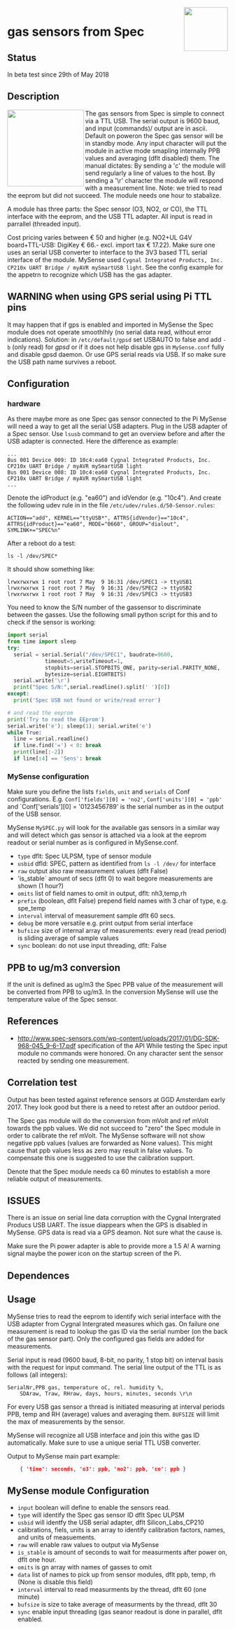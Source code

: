 <img src="images/MySense-logo.png" align=right width=100>

# gas sensors from Spec
## Status
In beta test since 29th of May 2018

## Description
The gas sensors from Spec
<img src="images/spec.png" align=left width=175>
is simple to connect via a TTL USB. The serial output is 9600 baud, and input (commands)/ output are in ascii. Default on poweron the Spec gas sensor will be in standby mode. Any input character will put the module in active mode smapling internally PPB values and averaging (dflt disabled) them. The manual dictates: By sending a 'c' the module will send regularly a line of values to the host. By sending a '\r' character the module will respond with a measurement line. 
Note: we tried to read the eeprom but did not succeed.
The module needs one hour to stabalize.

A module has three parts: the Spec sensor (O3, NO2, or CO), the TTL interface with the eeprom, and the USB TTL adapter. All input is read in parrallel (threaded input).

Cost pricing varies between € 50 and higher (e.g. NO2+UL G4V board+TTL-USB: DigiKey € 66.- excl. import tax € 17.22). Make sure one uses an serial USB converter to interface to the 3V3 based TTL serial interface of the module. MySense used `Cygnal Integrated Products, Inc. CP210x UART Bridge / myAVR mySmartUSB light`. See the config example for the appetrn to recognize which USB has the gas adapter.

## WARNING when using GPS serial using Pi TTL pins
It may happen that if gps is enabled and imported in MySense the Spec module does not operate smoothlhly (no serial data read, without error indications). Solution: in `/etc/default/gpsd` set USBAUTO to false and add `-b` (only read) for *gpsd* or if it does not help disable gps in `MySense.conf` fully and disable gpsd daemon.
Or use GPS serial reads via USB. If so make sure the USB path name survives a reboot.

## Configuration
### hardware
As there maybe more as one Spec gas sensor connected to the Pi MySense will need a way to get all the serial USB adapters. Plug in the USB adapter of a Spec sensor. Use `lsusb` command to get an overview before and after the USB adapter is connected. Here the difference as example:
```
...
Bus 001 Device 009: ID 10c4:ea60 Cygnal Integrated Products, Inc. CP210x UART Bridge / myAVR mySmartUSB light
Bus 001 Device 008: ID 10c4:ea60 Cygnal Integrated Products, Inc. CP210x UART Bridge / myAVR mySmartUSB light
...
```
Denote the idProduct (e.g. "ea60") and idVendor (e.g. "10c4"). And create the following udev rule in in the file `/etc/udev/rules.d/50-Sensor.rules`:
```
ACTION=="add", KERNEL=="ttyUSB*", ATTRS{idVendor}=="10c4", ATTRS{idProduct}=="ea60", MODE="0660", GROUP="dialout", SYMLINK+="SPEC%n"
```
After a reboot do a test:
```shell
ls -l /dev/SPEC*
```
It should show something like:
```
lrwxrwxrwx 1 root root 7 May  9 16:31 /dev/SPEC1 -> ttyUSB1
lrwxrwxrwx 1 root root 7 May  9 16:31 /dev/SPEC2 -> ttyUSB2
lrwxrwxrwx 1 root root 7 May  9 16:31 /dev/SPEC3 -> ttyUSB3
```

You need to know the S/N number of the gassensor to discriminate between the gasses.
Use the following small python script for this and to check if the sensor is working:
```python
import serial
from time import sleep
try:
  serial = serial.Serial("/dev/SPEC1", baudrate=9600,
            timeout=5,writeTimeout=1,
            stopbits=serial.STOPBITS_ONE, parity=serial.PARITY_NONE,
            bytesize=serial.EIGHTBITS)
  serial.write('\r')
  print("Spec S/N:",serial.readline().split(' ')[0])
except:
  print('Spec USB not found or write/read error')

# and read the eeprom
print('Try to read the EEprom')
serial.write('e'); sleep(1); serial.write('e')
while True:
  line = serial.readline()
  if line.find('=') < 0: break
  print(line[:-2])
  if line[:4] == 'Sens': break
```

### MySense configuration
Make sure you define the lists `fields`, `unit` and `serials` of Conf configurations.
E.g. `Conf['fields'][0] = 'no2'`, `Conf['units'][0] = 'ppb'` and `Conf['serials'][0] = '0123456789' is the serial number as in the output of the USB sensor.

MySense `MySPEC.py` will look for the available gas sensors in a similar way and will detect which gas sensor is attached via a look at the eeprom readout or serial number as is configured in MySense.conf.

* `type` dflt: Spec ULPSM, type of sensor module
* `usbid` dfld: SPEC, pattern as identified from `ls -l /dev/` for interface
* `raw` output also raw measurement values (dflt False)
* 'is_stable` amount of secs (dflt 0) to wait begore measurements are shown (1 hour?)
* `omits` list of field names to omit in output, dflt: nh3,temp,rh
* `prefix` (boolean, dflt False) prepend field names with 3 char of type, e.g. spe_temp
* `interval` interval of measurement sample dflt 60 secs.
* `debug` be more versatile e.g. print output from serial interface
* `bufsize` size of internal array of measurements: every read (read period) is sliding average of sample values 
* `sync` boolean: do not use input threading, dflt: False

## PPB to ug/m3 conversion
If the unit is defined as ug/m3 the Spec PPB value of the measurement will be converted from PPB to ug/m3.
In the conversion MySense will use the temperature value of the Spec sensor.

## References
* http://www.spec-sensors.com/wp-content/uploads/2017/01/DG-SDK-968-045_9-6-17.pdf specification of the API
While testing the Spec input module no commands were honored. On any character sent the sensor reacted by sending one measurement.

## Correlation test
Output has been tested against reference sensors at GGD Amsterdam early 2017. They look good but there is a need to retest after an outdoor period.

The Spec gas module will do the conversion from mVolt and ref mVolt towards the ppb values. We did not succeed to "zero" the Spec module in order to calibrate the ref mVolt. The MySense software will not show negative ppb values (values are forwarded as None values). This might cause that ppb values less as zero may result in false values. To compensate this one is suggested to use the calibration support.

Denote that the Spec module needs ca 60 minutes to establish a more reliable output of measurements.

## ISSUES
There is an issue on serial line data corruption with the Cygnal Intergrated Producs USB UART. The issue diappears when the GPS is disabled in MySense. GPS data is read via a GPS deamon. Not sure what the cause is.

Make sure the Pi power adapter is able to provide more a 1.5 A! A warning signal maybe the power icon on the startup screen of the Pi.

## Dependences

## Usage
MySense tries to read the eeprom to identify wich serial interface with the USB adapter from Cygnal Intergrated measures which gas. On failure one measurement is read to lookup the gas ID via the serial number (on the back of the gas sensor part). Only the configured gas fields are added for measurements.

Serial input is read (9600 baud, 8-bit, no parity, 1 stop bit)  on interval basis with the request for input command. The serial line output of the TTL is as follows (all integers):
```
SerialNr,PPB gas, temperature oC, rel. humidity %,
    SDAraw, Traw, RHraw, days, hours, minutes, seconds \r\n
```
For every USB gas sensor a thread is initiated measuring at interval periods PPB, temp and RH (average) values and averaging them. `BUFSIZE` will limit the max of measurements by the sensor.

MySense will recognize all USB interface and join this withe gas ID automatically. Make sure to use a unique serial TTL USB converter.

Output to MySense main part example:
```json
    { 'time': seconds, 'o3': ppb, 'no2': ppb, 'co': ppb }
```

## MySense module Configuration
* `input` boolean will define to enable the sensors read.
* `type` will identify the Spec gas sensor ID dflt Spec ULPSM
* `usbid` will identfy the USB serial adapter, dflt Silicon_Labs_CP210
* calibrations, fiels, units is an array to identify calibration factors, names, and units of measuements.
* `raw` will enable raw values to output via MySense
* `is_stable` is amount of seconds to wait for measurments after power on, dflt one hour.
* `omits` is gn array with names of gasses to omit
* `data` list of names to pick up from sensor modules, dflt ppb, temp, rh (None is disable this field)
* `interval` interval to read measurments by the thread, dflt 60 (one minute)
* `bufsize` is size to take average of measurments by the thread, dflt 30
* `sync` enable input threading (gas seanor readout is done in parallel, dflt enabled.

